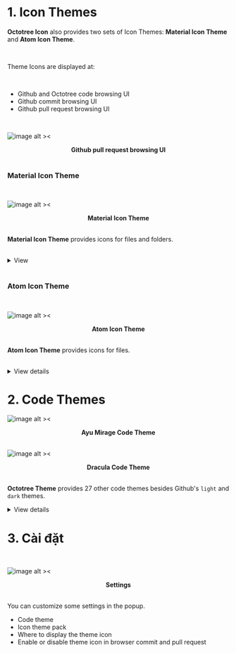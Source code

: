 # 1. Icon Themes

**Octotree Icon** also provides two sets of Icon Themes: **Material Icon Theme** and **Atom Icon Theme**.

<br />

Theme Icons are displayed at:

<br />

- Github and Octotree code browsing UI
- Github commit browsing UI
- Github pull request browsing UI

<br />

![image alt ><](/images/pull-request.png)
<br />

<figcaption align = "center"><b>Github pull request browsing UI</b></figcaption>

<br />

### Material Icon Theme

<br />

![image alt ><](/images/mui-icon-theme-on.png)
<br />

<figcaption align = "center"><b>Material Icon Theme</b></figcaption>

<br />

**Material Icon Theme** provides icons for files and folders.

<br />
<details>
  <summary> View  </summary>
  <br />

![image alt ><](/images/mui-file-icons.png)
![image alt ><](/images/mui-folder-icons.png)

</details>

<br />

### Atom Icon Theme

<br />

![image alt ><](/images/atom-icon-theme-on.png)
<br />

<figcaption align = "center"><b>Atom Icon Theme</b></figcaption>
<br />

**Atom Icon Theme** provides icons for files.

<br />
<details>
  <summary> View details </summary>
  <br />

![image alt ><](/images/atom-file-icons.png)

</details>

# 2. Code Themes

![image alt ><](/images/ayu-mirage-theme-on.png)
<br />

<figcaption align = "center"><b>Ayu Mirage Code Theme</b></figcaption>

<br />

![image alt ><](/images/dracula-theme-on.png)
<br />

<figcaption align = "center"><b>Dracula Code Theme</b></figcaption>

<br />

**Octotree Theme** provides 27 other code themes besides Github's `light` and `dark` themes.
<br />

<details>
  <summary>View details</summary>
  <br />

- Ambiance
- Ayu mirage
- Chaos
- Clouds midnight
- Cobalt
- Dracula
- Github dark
- Idle fingers
- Kr theme
- Merbivore soft
- Merbivore
- Mono industrial clear
- Mono industrial
- Monokai spacegray eighties
- Monokai
- Obsidian
- One dark
- Pastel on dark
- Railscasts
- Solarized dark
- Terminal
- Tomorrow night blue
- Tomorrow night bright
- Tomorrow night eighties
- Tomorrow night
- Twilight
- Vibrant ink
</details>

# 3. Cài đặt

<br />

![image alt ><](/images/settings.png)
<br />

<figcaption align = "center"><b>Settings</b></figcaption>

<br />

You can customize some settings in the popup.

- Code theme
- Icon theme pack
- Where to display the theme icon
- Enable or disable theme icon in browser commit and pull request
